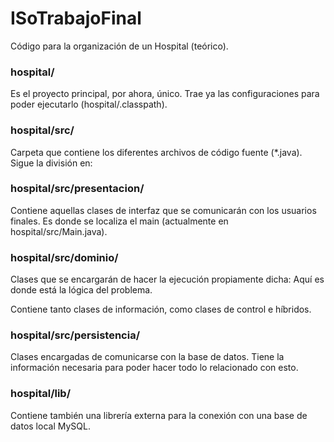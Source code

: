 # ISoTrabajoFinal
Código para la organización de un Hospital (teórico).

### hospital/

Es el proyecto principal, por ahora, único. Trae ya las configuraciones para poder ejecutarlo (hospital/.classpath).

### hospital/src/

Carpeta que contiene los diferentes archivos de código fuente (*.java).
Sigue la división en:

### hospital/src/presentacion/

Contiene aquellas clases de interfaz que se comunicarán con los usuarios finales. Es donde se localiza el main (actualmente en hospital/src/Main.java).

### hospital/src/dominio/

Clases que se encargarán de hacer la ejecución propiamente dicha: Aquí es donde está la lógica del problema.

Contiene tanto clases de información, como clases de control e híbridos.

### hospital/src/persistencia/

Clases encargadas de comunicarse con la base de datos. Tiene la información necesaria para poder hacer todo lo relacionado con esto.

### hospital/lib/

Contiene también una librería externa para la conexión con una base de datos local MySQL.
